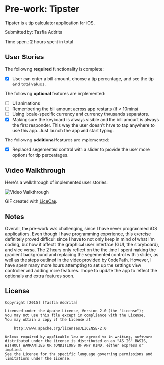 # Pre-work: Tipster

Tipster is a tip calculator application for iOS.

Submitted by: Tasfia Addrita

Time spent: **2** hours spent in total

## User Stories

The following **required** functionality is complete:

* [x] User can enter a bill amount, choose a tip percentage, and see the tip and total values.

The following **optional** features are implemented:
* [ ] UI animations
* [ ] Remembering the bill amount across app restarts (if < 10mins)
* [ ] Using locale-specific currency and currency thousands separators.
* [x] Making sure the keyboard is always visible and the bill amount is always the first responder. This way the user doesn't have to tap anywhere to use this app. Just launch the app and start typing.

The following **additional** features are implemented:
- [x] Replaced segemented control with a slider to provide the user more options for tip percentages.

## Video Walkthrough 

Here's a walkthrough of implemented user stories:

<img src='http://i.imgur.com/JIVZYUy.gif' title='Video Walkthrough' alt='Video Walkthrough' />

GIF created with [LiceCap](http://www.cockos.com/licecap/).

## Notes

Overall, the pre-work was challenging, since I have never programmed iOS applications. Even though I have programming experience, this exercise definitely proved difficult since I have to not only keep in mind of what I'm coding, but how it affects the graphical user interface (GUI, the storyboard), and vice versa. The 2 hours only reflect on the the time I spent making the gradient background and replacing the segemented control with a slider, as well as the steps outlined in the video provided by CodePath. However, I have spent many more hours attempting to set up the settings view controller and adding more features. I hope to update the app to reflect the optionals and extra features soon.

## License

    Copyright [2015] [Tasfia Addrita]

    Licensed under the Apache License, Version 2.0 (the "License");
    you may not use this file except in compliance with the License.
    You may obtain a copy of the License at

        http://www.apache.org/licenses/LICENSE-2.0

    Unless required by applicable law or agreed to in writing, software
    distributed under the License is distributed on an "AS IS" BASIS,
    WITHOUT WARRANTIES OR CONDITIONS OF ANY KIND, either express or implied.
    See the License for the specific language governing permissions and
    limitations under the License.
